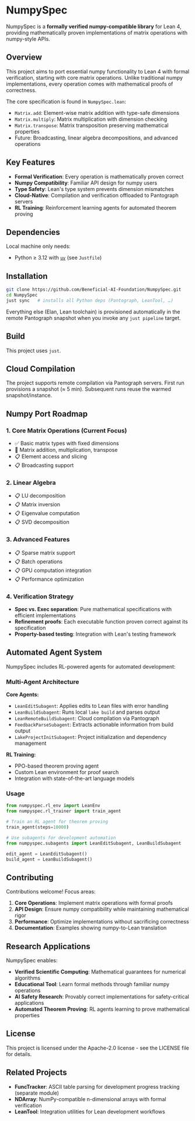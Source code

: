 # NumpySpec

NumpySpec is a **formally verified numpy-compatible library** for Lean 4, providing mathematically proven implementations of matrix operations with numpy-style APIs.

## Overview

This project aims to port essential numpy functionality to Lean 4 with formal verification, starting with core matrix operations. Unlike traditional numpy implementations, every operation comes with mathematical proofs of correctness.

The core specification is found in `NumpySpec.lean`:

- `Matrix.add`: Element-wise matrix addition with type-safe dimensions
- `Matrix.multiply`: Matrix multiplication with dimension checking  
- `Matrix.transpose`: Matrix transposition preserving mathematical properties
- Future: Broadcasting, linear algebra decompositions, and advanced operations

## Key Features

- **Formal Verification**: Every operation is mathematically proven correct
- **Numpy Compatibility**: Familiar API design for numpy users
- **Type Safety**: Lean's type system prevents dimension mismatches
- **Cloud-Native**: Compilation and verification offloaded to Pantograph servers
- **RL Training**: Reinforcement learning agents for automated theorem proving

## Dependencies

Local machine only needs:

* Python ≥ 3.12 with [`uv`](https://github.com/astral-sh/uv) (see `Justfile`)

## Installation

```bash
git clone https://github.com/Beneficial-AI-Foundation/NumpySpec.git
cd NumpySpec
just sync   # installs all Python deps (Pantograph, LeanTool, …)
```

Everything else (Elan, Lean toolchain) is provisioned automatically in the
remote Pantograph snapshot when you invoke any `just pipeline` target.



## Build

This project uses `just`.

## Cloud Compilation

The project supports remote compilation via Pantograph servers. First run provisions a snapshot (≈ 5 min). Subsequent runs reuse the warmed snapshot/instance.

## Numpy Port Roadmap

### 1. Core Matrix Operations (Current Focus)
- ✅ Basic matrix types with fixed dimensions
- 🚧 Matrix addition, multiplication, transpose
- 📋 Element access and slicing
- 📋 Broadcasting support

### 2. Linear Algebra
- 📋 LU decomposition
- 📋 Matrix inversion
- 📋 Eigenvalue computation
- 📋 SVD decomposition

### 3. Advanced Features
- 📋 Sparse matrix support
- 📋 Batch operations
- 📋 GPU computation integration
- 📋 Performance optimization

### 4. Verification Strategy
- **Spec vs. Exec separation**: Pure mathematical specifications with efficient implementations
- **Refinement proofs**: Each executable function proven correct against its specification
- **Property-based testing**: Integration with Lean's testing framework

## Automated Agent System

NumpySpec includes RL-powered agents for automated development:

### Multi-Agent Architecture

**Core Agents:**
- `LeanEditSubagent`: Applies edits to Lean files with error handling
- `LeanBuildSubagent`: Runs local `lake build` and parses output  
- `LeanRemoteBuildSubagent`: Cloud compilation via Pantograph
- `FeedbackParseSubagent`: Extracts actionable information from build output
- `LakeProjectInitSubagent`: Project initialization and dependency management

**RL Training:**
- PPO-based theorem proving agent
- Custom Lean environment for proof search
- Integration with state-of-the-art language models

### Usage

```python
from numpyspec.rl_env import LeanEnv
from numpyspec.rl_trainer import train_agent

# Train an RL agent for theorem proving
train_agent(steps=10000)

# Use subagents for development automation
from numpyspec.subagents import LeanEditSubagent, LeanBuildSubagent

edit_agent = LeanEditSubagent()
build_agent = LeanBuildSubagent()
```

## Contributing

Contributions welcome! Focus areas:

1. **Core Operations**: Implement matrix operations with formal proofs
2. **API Design**: Ensure numpy compatibility while maintaining mathematical rigor
3. **Performance**: Optimize implementations without sacrificing correctness
4. **Documentation**: Examples showing numpy-to-Lean translation

## Research Applications

NumpySpec enables:
- **Verified Scientific Computing**: Mathematical guarantees for numerical algorithms
- **Educational Tool**: Learn formal methods through familiar numpy operations  
- **AI Safety Research**: Provably correct implementations for safety-critical applications
- **Automated Theorem Proving**: RL agents learning to prove mathematical properties

## License

This project is licensed under the Apache-2.0 license - see the LICENSE file for details.

## Related Projects

- **FuncTracker**: ASCII table parsing for development progress tracking (separate module)
- **NDArray**: NumPy-compatible n-dimensional arrays with formal verification
- **LeanTool**: Integration utilities for Lean development workflows